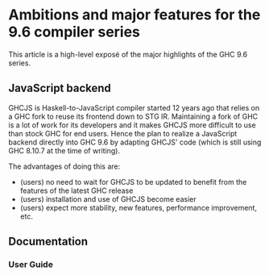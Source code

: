 # Ambitions and major features for the 9.6 compiler series

This article is a high-level exposé of the major highlights of the GHC 9.6 series.

## JavaScript backend

GHCJS is Haskell-to-JavaScript compiler started 12 years ago that relies on a GHC fork to reuse its frontend down to STG IR. Maintaining a fork of GHC is a lot of work for its developers and it makes GHCJS more difficult to use than stock GHC for end users. Hence the plan to realize a JavaScript backend directly into GHC 9.6 by adapting GHCJS' code (which is still using GHC 8.10.7 at the time of writing).

The advantages of doing this are:
- (users) no need to wait for GHCJS to be updated to benefit from the features of the latest GHC release
- (users) installation and use of GHCJS become easier
- (users) expect more stability, new features, performance improvement, etc.

## Documentation

### User Guide